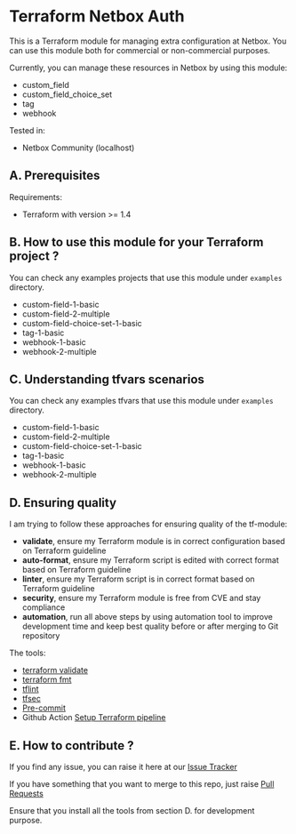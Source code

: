 # Terraform Netbox Auth

This is a Terraform module for managing extra configuration at Netbox. You can use this module both for commercial or non-commercial purposes.

Currently, you can manage these resources in Netbox by using this module:

- custom_field
- custom_field_choice_set
- tag
- webhook

Tested in:

- Netbox Community (localhost)

## A. Prerequisites

Requirements:

- Terraform with version >= 1.4

## B. How to use this module for your Terraform project ?

You can check any examples projects that use this module under `examples` directory.

- custom-field-1-basic
- custom-field-2-multiple
- custom-field-choice-set-1-basic
- tag-1-basic
- webhook-1-basic
- webhook-2-multiple

## C. Understanding tfvars scenarios

You can check any examples tfvars that use this module under `examples` directory.

- custom-field-1-basic
- custom-field-2-multiple
- custom-field-choice-set-1-basic
- tag-1-basic
- webhook-1-basic
- webhook-2-multiple

## D. Ensuring quality

I am trying to follow these approaches for ensuring quality of the tf-module:

- **validate**, ensure my Terraform module is in correct configuration based on Terraform guideline
- **auto-format**, ensure my Terraform script is edited with correct format based on Terraform guideline
- **linter**, ensure my Terraform script is in correct format based on Terraform guideline
- **security**, ensure my Terraform module is free from CVE and stay compliance
- **automation**, run all above steps by using automation tool to improve development time and keep best quality before or after merging to Git repository


The tools:

- [terraform validate](https://developer.hashicorp.com/terraform/cli/commands)
- [terraform fmt](https://developer.hashicorp.com/terraform/cli/commands)
- [tflint](https://github.com/terraform-lint48ers/tflint)
- [tfsec](https://github.com/aquasecurity/tfsec)
- [Pre-commit](https://pre-commit.com/)
- Github Action [Setup Terraform pipeline](https://github.com/hashicorp/setup-terraform)

## E. How to contribute ?

If you find any issue, you can raise it here at our [Issue Tracker](https://github.com/ridwanbejo/terraform-netbox-extras/issues)

If you have something that you want to merge to this repo, just raise [Pull Requests](https://github.com/ridwanbejo/terraform-netbox-extras/pulls)

Ensure that you install all the tools from section D. for development purpose.
